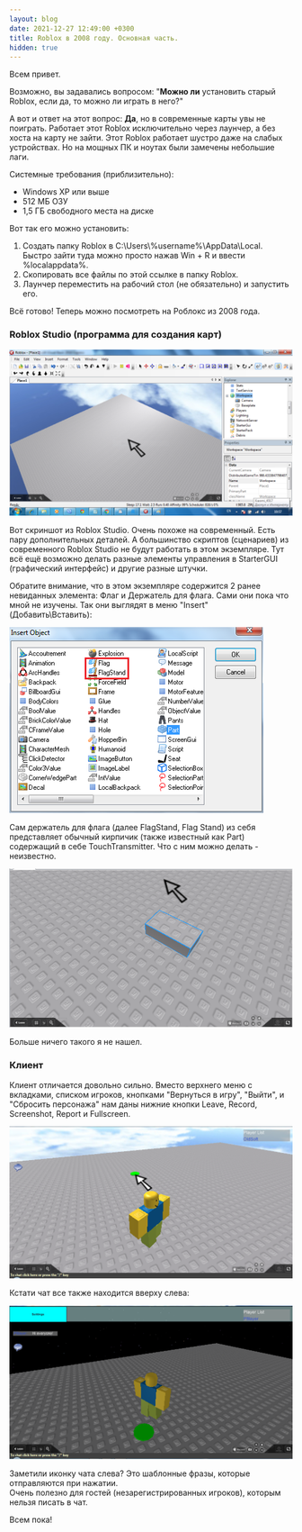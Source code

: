 ```yaml
---
layout: blog
date: 2021-12-27 12:49:00 +0300
title: Roblox в 2008 году. Основная часть.
hidden: true
---
```

Всем привет.

Возможно, вы задавались вопросом: "**Можно ли** установить старый Roblox, если да, то можно ли играть в него?"

А вот и ответ на этот вопрос: **Да**, но в современные карты увы не поиграть. Работает этот Roblox исключительно через лаунчер, а без хоста на карту не зайти. Этот Roblox работает шустро даже на слабых устройствах. Но на мощных ПК и ноутах были замечены небольшие лаги. 

Системные требования (приблизительно):

*   Windows XP или выше
*   512 МБ ОЗУ
*   1,5 ГБ свободного места на диске

Вот так его можно установить:

1.  Создать папку Roblox в C:\\Users\\%username%\\AppData\\Local. Быстро зайти туда можно просто нажав Win + R и ввести %localappdata%.
2.  Скопировать все файлы по этой ссылке в папку Roblox.
3.  Лаунчер переместить на рабочий стол (не обязательно) и запустить его.

Всё готово! Теперь можно посмотреть на Роблокс из 2008 года.

### Roblox Studio (программа для создания карт)

[![Скриншот Roblox Studio](/assets/oldsoft/oldsoft-rbx2008-1.PNG)](/assets/oldsoft/oldsoft-rbx2008-1.PNG)

Вот скриншот из Roblox Studio. Очень похоже на современный. Есть пару дополнительных деталей. А большинство скриптов (сценариев) из современного Roblox Studio не будут работать в этом экземпляре. Тут всё ещё возможно делать разные элементы управления в StarterGUI (графический интерфейс) и другие разные штучки.

Обратите внимание, что в этом экземпляре содержится 2 ранее невиданных элемента: Флаг и Держатель для флага. Сами они пока что мной не изучены. Так они выглядят в меню "Insert" (Добавить\\Вставить):

[![Flag и FlagStand в меню "Insert"](/assets/oldsoft/oldsoft-rbx2008-2.PNG)](/assets/oldsoft/oldsoft-rbx2008-2.PNG)

Сам держатель для флага (далее FlagStand, Flag Stand) из себя представляет обычный кирпичик (также известный как Part) содержащий в себе TouchTransmitter. Что с ним можно делать - неизвестно. 

[![](/assets/oldsoft/oldsoft-rbx2008-3.PNG)](/assets/oldsoft/oldsoft-rbx2008-3.PNG)

Больше ничего такого я не нашел.

### Клиент

Клиент отличается довольно сильно.
Вместо верхнего меню с вкладками, списком игроков, кнопками "Вернуться в игру", "Выйти", и "Сбросить персонажа" нам даны нижние кнопки Leave, Record, Screenshot, Report и Fullscreen.

[![Клиент Roblox](/assets/oldsoft/oldsoft-rbx2008-4.PNG)](/assets/oldsoft/oldsoft-rbx2008-4.PNG)

Кстати чат все также находится вверху слева:

[![Клиент Roblox, игровое время - 3 часа ночи, 1 сообщение в чате, одна кнопка "Настройки" наверху](/assets/oldsoft/oldsoft-rbx2008-5.PNG)](/assets/oldsoft/oldsoft-rbx2008-5.PNG)

Заметили иконку чата слева? Это шаблонные фразы, которые отправляются при нажатии. \
Очень полезно для гостей (незарегистрированных игроков), которым нельзя писать в чат.

Всем пока!